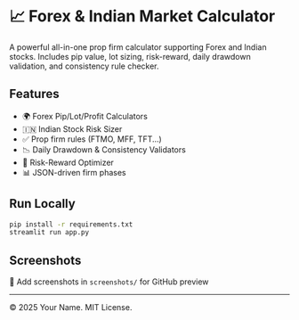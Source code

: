 
# 📈 Forex & Indian Market Calculator

A powerful all-in-one prop firm calculator supporting Forex and Indian stocks. Includes pip value, lot sizing, risk-reward, daily drawdown validation, and consistency rule checker.

## Features
- 🌍 Forex Pip/Lot/Profit Calculators
- 🇮🇳 Indian Stock Risk Sizer
- ✅ Prop firm rules (FTMO, MFF, TFT...)
- 📉 Daily Drawdown & Consistency Validators
- 🧠 Risk-Reward Optimizer
- 📊 JSON-driven firm phases

## Run Locally

```bash
pip install -r requirements.txt
streamlit run app.py
```

## Screenshots
📸 Add screenshots in `screenshots/` for GitHub preview

---

© 2025 Your Name. MIT License.
